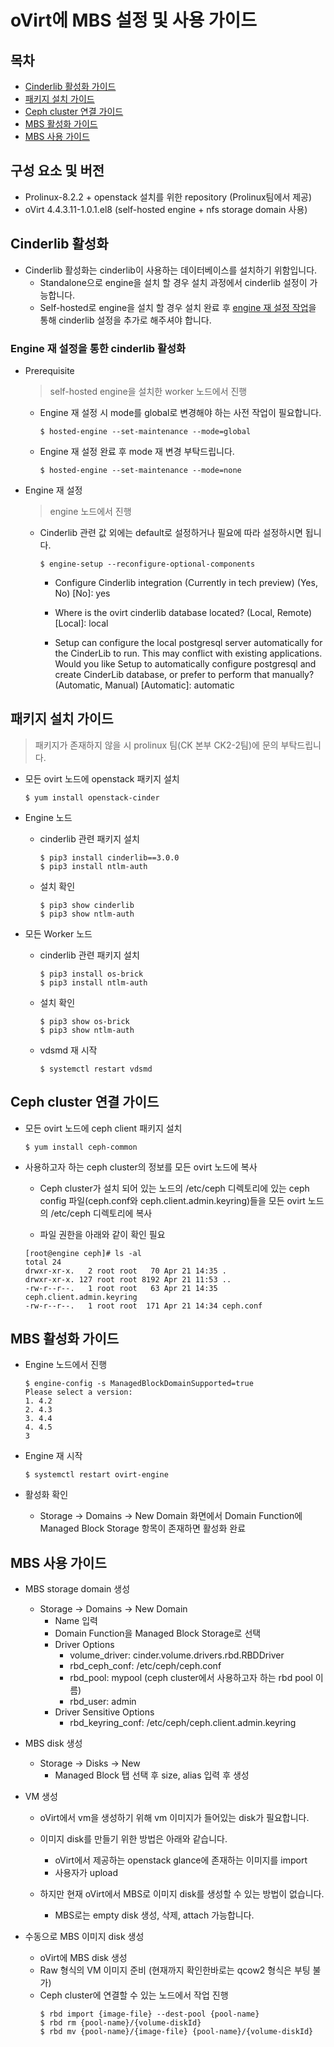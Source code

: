 # oVirt에 MBS 설정 및 사용 가이드

## 목차

- [Cinderlib 활성화 가이드](#Cinderlib-활성화)
- [패키지 설치 가이드](#패키지-설치-가이드)
- [Ceph cluster 연결 가이드](#Ceph-cluster-연결-가이드)
- [MBS 활성화 가이드](#MBS-활성화-가이드)
- [MBS 사용 가이드](#MBS-사용-가이드)

## 구성 요소 및 버전

- Prolinux-8.2.2 + openstack 설치를 위한 repository (Prolinux팀에서 제공)
- oVirt 4.4.3.11-1.0.1.el8 (self-hosted engine + nfs storage domain 사용)

## Cinderlib 활성화

- Cinderlib 활성화는 cinderlib이 사용하는 데이터베이스를 설치하기 위함입니다.
  - Standalone으로 engine을 설치 할 경우 설치 과정에서 cinderlib 설정이 가능합니다.
  - Self-hosted로 engine을 설치 할 경우 설치 완료 후 [engine 재 설정 작업](#Engine-재-설정을-통한-cinderlib-활성화)을 통해 cinderlib 설정을 추가로 해주셔야 합니다.

### Engine 재 설정을 통한 cinderlib 활성화

- Prerequisite 
  > self-hosted engine을 설치한 worker 노드에서 진행
  - Engine 재 설정 시 mode를 global로 변경해야 하는 사전 작업이 필요합니다.
    ```shell script
    $ hosted-engine --set-maintenance --mode=global
    ```
    
  - Engine 재 설정 완료 후 mode 재 변경 부탁드립니다.
    ```shell script
    $ hosted-engine --set-maintenance --mode=none
    ```
    
- Engine 재 설정
  > engine 노드에서 진행
  - Cinderlib 관련 값 외에는 default로 설정하거나 필요에 따라 설정하시면 됩니다.
    ```shell script
    $ engine-setup --reconfigure-optional-components
    ```

    - Configure Cinderlib integration (Currently in tech preview) (Yes, No) [No]: yes

    - Where is the ovirt cinderlib database located? (Local, Remote) [Local]: local

    - Setup can configure the local postgresql server automatically for the CinderLib to run. This may conflict with existing applications.
    Would you like Setup to automatically configure postgresql and create CinderLib database, or prefer to perform that manually? (Automatic, Manual) [Automatic]: automatic 

## 패키지 설치 가이드

> 패키지가 존재하지 않을 시 prolinux 팀(CK 본부 CK2-2팀)에 문의 부탁드립니다.

- 모든 ovirt 노드에 openstack 패키지 설치
  ```shell script
  $ yum install openstack-cinder
  ```

- Engine 노드
  - cinderlib 관련 패키지 설치
    ```shell script
    $ pip3 install cinderlib==3.0.0
    $ pip3 install ntlm-auth
    ```

  - 설치 확인
    ```shell script
    $ pip3 show cinderlib
    $ pip3 show ntlm-auth
    ```

- 모든 Worker 노드
  - cinderlib 관련 패키지 설치
    ```shell script
    $ pip3 install os-brick
    $ pip3 install ntlm-auth
    ```
    
  - 설치 확인
    ```shell script
    $ pip3 show os-brick
    $ pip3 show ntlm-auth
    ```
    
  - vdsmd 재 시작
    ```
    $ systemctl restart vdsmd
    ```
    
## Ceph cluster 연결 가이드
- 모든 ovirt 노드에 ceph client 패키지 설치
  ```shell script
  $ yum install ceph-common
  ```
  
- 사용하고자 하는 ceph cluster의 정보를 모든 ovirt 노드에 복사
  - Ceph cluster가 설치 되어 있는 노드의 /etc/ceph 디렉토리에 있는 ceph config 파일(ceph.conf와 ceph.client.admin.keyring)들을 모든 ovirt 노드의 /etc/ceph 디렉토리에 복사

  - 파일 권한을 아래와 같이 확인 필요
  ```shell script
  [root@engine ceph]# ls -al
  total 24
  drwxr-xr-x.   2 root root   70 Apr 21 14:35 .
  drwxr-xr-x. 127 root root 8192 Apr 21 11:53 ..
  -rw-r--r--.   1 root root   63 Apr 21 14:35 ceph.client.admin.keyring
  -rw-r--r--.   1 root root  171 Apr 21 14:34 ceph.conf
  ```

## MBS 활성화 가이드
- Engine 노드에서 진행
  ```shell script
  $ engine-config -s ManagedBlockDomainSupported=true
  Please select a version:
  1. 4.2
  2. 4.3
  3. 4.4
  4. 4.5
  3
  ```
  
- Engine 재 시작
  ```shell script
  $ systemctl restart ovirt-engine
  ```
  
- 활성화 확인
  - Storage -> Domains -> New Domain 화면에서 Domain Function에 Managed Block Storage 항목이 존재하면 활성화 완료

## MBS 사용 가이드

- MBS storage domain 생성
  - Storage -> Domains -> New Domain
    - Name 입력
    - Domain Function을 Managed Block Storage로 선택
    - Driver Options
      - volume_driver: cinder.volume.drivers.rbd.RBDDriver
      - rbd_ceph_conf: /etc/ceph/ceph.conf
      - rbd_pool: mypool (ceph cluster에서 사용하고자 하는 rbd pool 이름)
      - rbd_user: admin
    - Driver Sensitive Options
      - rbd_keyring_conf: /etc/ceph/ceph.client.admin.keyring

- MBS disk 생성
  - Storage -> Disks -> New
    - Managed Block 탭 선택 후 size, alias 입력 후 생성

- VM 생성
  - oVirt에서 vm을 생성하기 위해 vm 이미지가 들어있는 disk가 필요합니다.
  - 이미지 disk를 만들기 위한 방법은 아래와 같습니다.
    - oVirt에서 제공하는 openstack glance에 존재하는 이미지를 import
    - 사용자가 upload
    
  - 하지만 현재  oVirt에서 MBS로 이미지 disk를 생성할 수 있는 방법이 없습니다.
    - MBS로는 empty disk 생성, 삭제, attach 가능합니다.

- 수동으로 MBS 이미지 disk 생성
  - oVirt에 MBS disk 생성
  - Raw 형식의 VM 이미지 준비 (현재까지 확인한바로는 qcow2 형식은 부팅 불가)
  - Ceph cluster에 연결할 수 있는 노드에서 작업 진행
    ```shell script
    $ rbd import {image-file} --dest-pool {pool-name}
    $ rbd rm {pool-name}/{volume-diskId}
    $ rbd mv {pool-name}/{image-file} {pool-name}/{volume-diskId}
    ```
